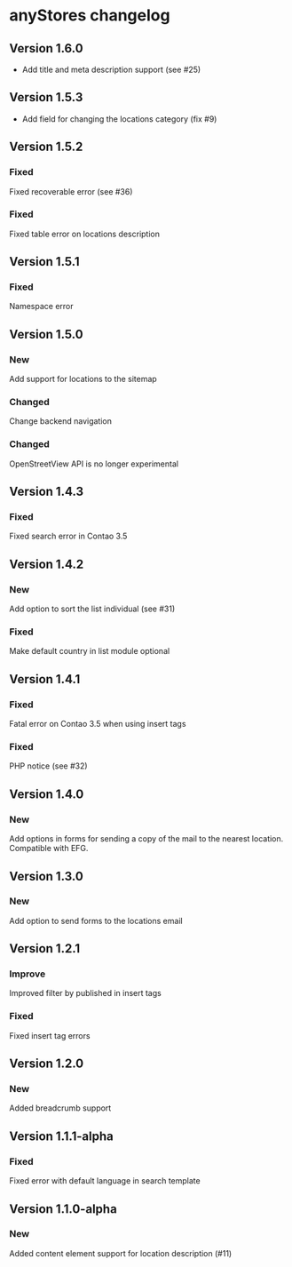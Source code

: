 anyStores changelog
===================

## Version 1.6.0

- Add title and meta description support (see #25)

## Version 1.5.3

- Add field for changing the locations category (fix #9)

Version 1.5.2
-------------

### Fixed
Fixed recoverable error (see #36)

### Fixed
Fixed table error on locations description

Version 1.5.1
-------------

### Fixed
Namespace error

Version 1.5.0
-------------

### New
Add support for locations to the sitemap

### Changed
Change backend navigation

### Changed
OpenStreetView API is no longer experimental

Version 1.4.3
-------------

### Fixed
Fixed search error in Contao 3.5

Version 1.4.2
-------------

### New
Add option to sort the list individual (see #31)

### Fixed
Make default country in list module optional

Version 1.4.1
-------------

### Fixed
Fatal error on Contao 3.5 when using insert tags

### Fixed
PHP notice (see #32)

Version 1.4.0
-------------

### New
Add options in forms for sending a copy of the mail to the nearest location.
Compatible with EFG.

Version 1.3.0
-------------

### New
Add option to send forms to the locations email

Version 1.2.1
-------------

### Improve
Improved filter by published in insert tags

### Fixed
Fixed insert tag errors

Version 1.2.0
-------------

### New
Added breadcrumb support

Version 1.1.1-alpha
-------------------

### Fixed
Fixed error with default language in search template

Version 1.1.0-alpha
-------------------

### New
Added content element support for location description (#11)